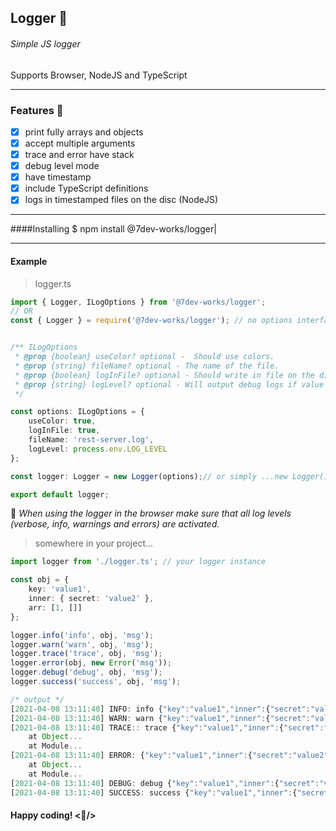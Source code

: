 ## Logger :rocket:
###### Simple JS logger
Supports Browser, NodeJS and TypeScript
___

###  Features :loudspeaker:

* [x] print fully arrays and objects
* [x] accept multiple arguments
* [x] trace and error have stack
* [x] debug level mode
* [x] have timestamp
* [x] include TypeScript definitions
* [x] logs in timestamped files on the disc (NodeJS)
___
####Installing
$ npm install @7dev-works/logger|
___

#### Example

> logger.ts
```typescript
import { Logger, ILogOptions } from '@7dev-works/logger';
// OR 
const { Logger } = require('@7dev-works/logger'); // no options interface available


/** ILogOptions
 * @prop {boolean} useColor? optional -  Should use colors.
 * @prop {string} fileName? optional - The name of the file.
 * @prop {boolean} logInFile? optional - Should write in file on the disc.
 * @prop {string} logLevel? optional - Will output debug logs if value is "debug".
 */

const options: ILogOptions = {
    useColor: true,
    logInFile: true,
    fileName: 'rest-server.log',
    logLevel: process.env.LOG_LEVEL
};

const logger: Logger = new Logger(options);// or simply ...new Logger()

export default logger;
```

:construction: *When using the logger in the browser make sure that all log levels (verbose, info, warnings and errors) are activated.*

> somewhere in your project...
```typescript
import logger from './logger.ts'; // your logger instance

const obj = {
    key: 'value1',
    inner: { secret: 'value2' },
    arr: [1, []]
};

logger.info('info', obj, 'msg');
logger.warn('warn', obj, 'msg');
logger.trace('trace', obj, 'msg');
logger.error(obj, new Error('msg'));
logger.debug('debug', obj, 'msg');
logger.success('success', obj, 'msg');

/* output */
[2021-04-08 13:11:40] INFO: info {"key":"value1","inner":{"secret":"value2"},"arr":[1,[]]} msg
[2021-04-08 13:11:40] WARN: warn {"key":"value1","inner":{"secret":"value2"},"arr":[1,[]]} msg
[2021-04-08 13:11:40] TRACE:: trace {"key":"value1","inner":{"secret":"value2"},"arr":[1,[]]} msg
    at Object...
    at Module...
[2021-04-08 13:11:40] ERROR: {"key":"value1","inner":{"secret":"value2"},"arr":[1,[]]} Error: msg
    at Object...
    at Module...
[2021-04-08 13:11:40] DEBUG: debug {"key":"value1","inner":{"secret":"value2"},"arr":[1,[]]} msg
[2021-04-08 13:11:40] SUCCESS: success {"key":"value1","inner":{"secret":"value2"},"arr":[1,[]]} msg

```


#### Happy coding! <:beer:/>
